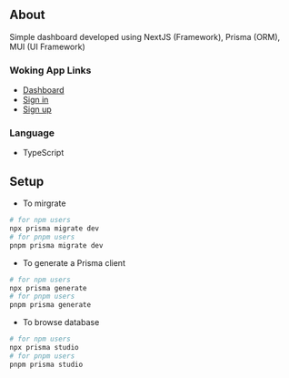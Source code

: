 ## About

Simple dashboard developed using NextJS (Framework), Prisma (ORM), MUI (UI Framework)

### Woking App Links
- [Dashboard](https://simple-mui-dashboard-nextjs.vercel.app/)
- [Sign in](https://simple-mui-dashboard-nextjs.vercel.app/signin)
- [Sign up](https://simple-mui-dashboard-nextjs.vercel.app/signup)
### Language

-   TypeScript

## Setup

-   To mirgrate

```sh
# for npm users
npx prisma migrate dev
# for pnpm users
pnpm prisma migrate dev

```

-   To generate a Prisma client

```sh
# for npm users
npx prisma generate
# for pnpm users
pnpm prisma generate

```

-   To browse database

```sh
# for npm users
npx prisma studio
# for pnpm users
pnpm prisma studio

```

